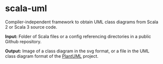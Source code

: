 # scala-uml

Compiler-independent framework to obtain UML class diagrams from Scala 2 or Scala 3 source code.

**Input:** Folder of Scala files or a config referencing directories in a public Github repository. 

**Output:**  Image of a class diagram in the svg format, or a file in the UML class diagram format of the [PlantUML](https://plantuml.com/de/class-diagram) project.

